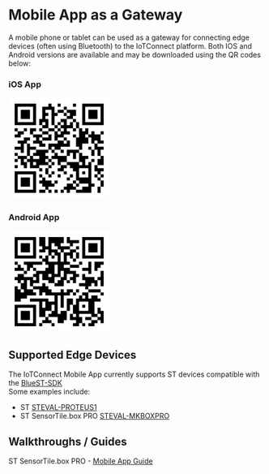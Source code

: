 # Mobile App as a Gateway  
A mobile phone or tablet can be used as a gateway for connecting edge devices (often using Bluetooth) to the IoTConnect platform.
Both IOS and Android versions are available and may be downloaded using the QR codes below:  
### iOS App  
<img src="apps/avnet.me_IoTC-bridge-ios-WHITE.png" alt="drawing" width="200"/>  

### Android App  
<img src="apps/avnet.me_IoTC-bridge-android-WHITE.png" alt="drawing" width="200"/>

## Supported Edge Devices  
The IoTConnect Mobile App currently supports ST devices compatible with the [BlueST-SDK](https://www.st.com/en/embedded-software/bluest-sdk.html)  
Some examples include:
* ST [STEVAL-PROTEUS1](https://www.st.com/en/evaluation-tools/steval-proteus1.html)
* ST SensorTile.box PRO [STEVAL-MKBOXPRO](https://www.st.com/en/evaluation-tools/steval-mkboxpro.html)

## Walkthroughs / Guides  
ST SensorTile.box PRO - [Mobile App Guide](mobile_app_guide.md)
